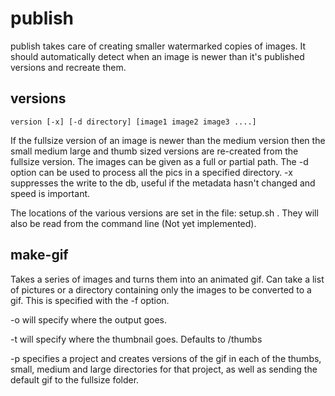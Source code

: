 # publish

publish takes care of creating smaller watermarked copies of images.
It should automatically detect when an image is newer than it's published versions and recreate them.

## versions

    version [-x] [-d directory] [image1 image2 image3 ....]

If the fullsize version of an image is newer than the medium version then the small medium large and thumb sized versions are re-created from the fullsize version. The images can be given as a full or partial path. The -d option can be used to process all the pics in a specified directory. -x suppresses the write to the db, useful if the metadata hasn't changed and speed is important.

The locations of the various versions are set in the file: setup.sh . They will also be read from the command line (Not yet implemented).

## make-gif

Takes a series of images and turns them into an animated gif. Can take a list of pictures or a directory containing only the images to be converted to a gif. This is specified with the -f option.

-o will specify where the output goes. 

-t will specify where the thumbnail goes. Defaults to <output folder>/thumbs

-p specifies a project and creates versions of the gif in each of the thumbs, small, medium and large directories for that project, as well as sending the default gif to the fullsize folder.

